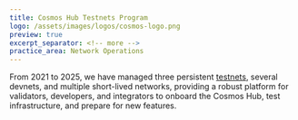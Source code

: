 ```yaml
---
title: Cosmos Hub Testnets Program
logo: /assets/images/logos/cosmos-logo.png
preview: true
excerpt_separator: <!-- more -->
practice_area: Network Operations
---
```

From 2021 to 2025, we have managed three persistent <a class="link accent" href="https://github.com/cosmos/testnets/" target="_blank">testnets</a>, several devnets, and multiple short-lived networks, providing a robust platform for validators, developers, and integrators to onboard the Cosmos Hub, test infrastructure, and prepare for new features.


